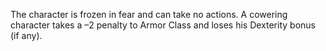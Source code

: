 The character is frozen in fear and can take no actions. A cowering character takes a –2 penalty to Armor Class and loses his Dexterity bonus (if any).